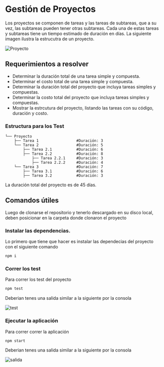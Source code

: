 # Gestión de Proyectos

Los proyectos se componen de tareas y las tareas de subtareas, que a su vez, las subtareas pueden tener otras subtareas. Cada una de estas tareas y subtareas tiene un tiempo estimado de duración en días. La siguiente imagen ilustra la estrucutra de un proyecto.

![Proyecto](./img/Proyecto.png)

## Requerimientos a resolver

- Determinar la duración total de una tarea simple y compuesta.
- Determinar el costo total de una tarea simple y compuesta.
- Determinar la duración total del proyecto que incluya tareas simples y compuestas.
- Determinar la costo total del proyecto que incluya tareas simples y compuestas.
- Mostrar la estrcutura del proyecto, listando las tareas con su código, duración y costo.

### Estructura para los Test

```shell
└── Proyecto
    ├── Tarea 1                 #Duración: 3
    └── Tarea 2                 #Duración: 5
        ├── Tarea 2.1           #Duración: 6
        ├── Tarea 2.2           #Duración: 8
            ├── Tarea 2.2.1     #Duración: 3
            ├── Tarea 2.2.2     #Duración: 4
    └── Tarea 3                 #Duración: 7
        ├── Tarea 3.1           #Duración: 6
        ├── Tarea 3.2           #Duración: 3
```

La duración total del proyecto es de 45 días.

## Comandos útiles

Luego de clonarse el repositorio y tenerlo descargado en su disco local, deben posicionar en la carpeta donde clonaron el proyecto

### Instalar las dependencias.

Lo primero que tiene que hacer es instalar las dependecias del proyecto con el siguiente comando

```bash
npm i
```

### Correr los test

Para correr los test del proyecto

```bash
npm test
```

Deberian tenes una salida similar a la siguiente por la consola

![test](https://github.com/user-attachments/assets/1d6c7eba-2d97-49d7-bb5e-5f51e6d3a0ad)


### Ejecutar la aplicación

Para correr correr la aplicación

```bash
npm start
```

Deberian tenes una salida similar a la siguiente por la consola

![salida](https://github.com/user-attachments/assets/d7fece80-e881-4095-a69e-dac1740a5354)

